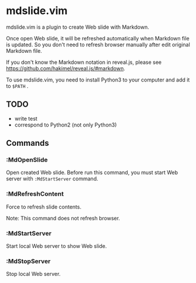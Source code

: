 # mdslide.vim

mdslide.vim is a plugin to create Web slide with Markdown.

Once open Web slide, it will be refreshed automatically when Markdown file is updated. So you don't need to refresh browser manually after edit original Markdown file.

If you don't know the Markdown notation in reveal.js, please see https://github.com/hakimel/reveal.js/#markdown.

To use mdslide.vim, you need to install Python3 to your computer and add it to `$PATH` .

## TODO

* write test
* correspond to Python2 (not only Python3)

## Commands

### :MdOpenSlide

Open created Web slide. Before run this command, you must start Web server with `:MdStartServer` command.

### :MdRefreshContent

Force to refresh slide contents.

Note: This command does not refresh browser.

### :MdStartServer

Start local Web server to show Web slide.

### :MdStopServer

Stop local Web server.
